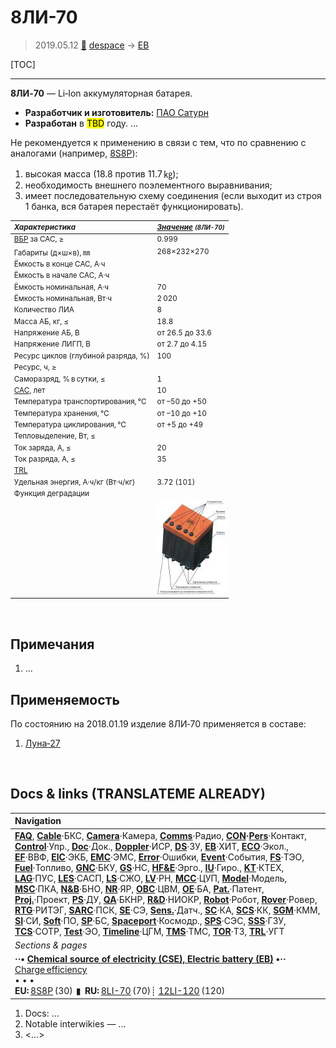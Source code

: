 # 8ЛИ-70
> 2019.05.12 [🚀](../index/index.md) [despace](index.md) → [EB](eb.md)

[TOC]

---

**8ЛИ‑70** — Li‑Ion аккумуляторная батарея.
   - **Разработчик и изготовитель:** [ПАО Сатурн](пао_сатурн.md)
   - **Разработан** в <mark>TBD</mark> году. …

Не рекомендуется к применению в связи с тем, что по сравнению с аналогами (например, [8S8P](8s8p.md)):

   1. высокая масса (18.8 против 11.7 ㎏);
   1. необходимость внешнего поэлементного выравнивания;
   1. имеет последовательную схему соединения (если выходит из строя 1 банка, вся батарея перестаёт функционировать).

<small>

|*Характеристика*|*[Значение](si.md) <small>(8ЛИ-70)</small>*|
|:--|:--|
|[ВБР](qa.md) за САС, ≥|0.999|
|Габариты (д×ш×в), ㎜|268×232×270|
|Ёмкость в конце САС, А·ч| |
|Ёмкость в начале САС, А·ч| |
|Ёмкость номинальная, А·ч|70|
|Ёмкость номинальная, Вт·ч|2 020|
|Количество ЛИА|8|
|Масса АБ, кг, ≤|18.8|
|Напряжение АБ, В|от 26.5 до 33.6|
|Напряжение ЛИГП, В|от 2.7 до 4.15|
|Ресурс циклов (глубиной разряда, %)|100|
|Ресурс, ч, ≥| |
|Саморазряд, % в сутки, ≤|1|
|[САС](lifetime.md), лет|10|
|Температура транспортирования, ℃|от –50 до +50|
|Температура хранения, ℃|от –10 до +10|
|Температура циклирования, ℃|от +5 до +49|
|Тепловыделение, Вт, ≤| |
|Ток заряда, А, ≤|20|
|Ток разряда, А, ≤|35|
|[TRL](trl.md)| |
|Удельная энергия, А·ч/кг (Вт·ч/кг)|3.72 (101)|
|Функция деградации| |
| |[![](f/sps/8li-70_thumb.jpg)](f/sps/8li-70.jpg)|

</small>



<p style="page-break-after:always"> </p>

## Примечания
   1. …



## Применяемость
По состоянию на 2018.01.19 изделие 8ЛИ‑70 применяется в составе:

   1. [Луна‑27](луна_27.md)



<p style="page-break-after:always"> </p>

## Docs & links (TRANSLATEME ALREADY)
|Navigation|
|:--|
|**[FAQ](faq.md)**, **[Cable](cable.md)**·БКС, **[Camera](cam.md)**·Камера, **[Comms](comms.md)**·Радио, **[CON](contact.md)·[Pers](person.md)**·Контакт, **[Control](control.md)**·Упр., **[Doc](doc.md)**·Док., **[Doppler](doppler.md)**·ИСР, **[DS](ds.md)**·ЗУ, **[EB](eb.md)**·ХИТ, **[ECO](ecology.md)**·Экол., **[EF](ef.md)**·ВВФ, **[ElC](elc.md)**·ЭКБ, **[EMC](emc.md)**·ЭМС, **[Error](error.md)**·Ошибки, **[Event](event.md)**·События, **[FS](fs.md)**·ТЭО, **[Fuel](fuel.md)**·Топливо, **[GNC](gnc.md)**·БКУ, **[GS](scs.md)**·НС, **[HF&E](hfe.md)**·Эрго., **[IU](iu.md)**·Гиро., **[KT](kt.md)**·КТЕХ, **[LAG](lag.md)**·ПУC, **[LES](les.md)**·САСП, **[LS](ls.md)**·СЖО, **[LV](lv.md)**·РН, **[MCC](mcc.md)**·ЦУП, **[Model](model.md)**·Модель, **[MSC](sc.md)**·ПКА, **[N&B](nnb.md)**·БНО, **[NR](nr.md)**·ЯР, **[OBC](obc.md)**·ЦВМ, **[OE](oe.md)**·БА, **[Pat.](патент.md)**·Патент, **[Proj.](project.md)**·Проект, **[PS](ps.md)**·ДУ, **[QA](qa.md)**·БКНР, **[R&D](rnd.md)**·НИОКР, **[Robot](robotics.md)**·Робот, **[Rover](rover.md)**·Ровер, **[RTG](rtg.md)**·РИТЭГ, **[SARC](sarc.md)**·ПСК, **[SE](se.md)**·СЭ, **[Sens.](sensor.md)**·Датч., **[SC](sc.md)**·КА, **[SCS](scs.md)**·КК, **[SGM](sgm.md)**·КММ, **[SI](si.md)**·СИ, **[Soft](soft.md)**·ПО, **[SP](sp.md)**·БС, **[Spaceport](spaceport.md)**·Космодр., **[SPS](sps.md)**·СЭС, **[SSS](sss.md)**·ГЗУ, **[TCS](tcs.md)**·СОТР, **[Test](test.md)**·ЭО, **[Timeline](timeline.md)**·ЦГМ, **[TMS](tms.md)**·ТМС, **[TOR](tor.md)**·ТЗ, **[TRL](trl.md)**·УГТ|
|*Sections & pages*|
|**··• [Chemical source of electricity (CSE), Electric battery (EB)](eb.md) •··**<br> [Charge efficiency](charge_eff.md) <br>• • •<br> **EU:** [8S8P](8s8p.md) (30)  ▮  **RU:** [8LI-70](8li_70.md) (70)┊ [12LI-120](12li_120.md) (120)|

   1. Docs: …
   1. Notable interwikies — …
   1. <…>
